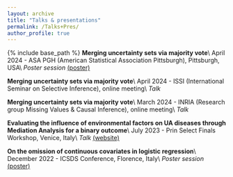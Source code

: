 ```yaml
---
layout: archive
title: "Talks & presentations"
permalink: /Talks+Pres/
author_profile: true
---
```


{% include base_path %}
**Merging uncertainty sets via majority vote**\\
April 2024 - ASA PGH (American Statistical Association Pittsburgh), Pittsburgh, USA\\
*Poster session* [(poster)](/files/poster_mj_vote.pdf)

**Merging uncertainty sets via majority vote**\\
April 2024 - ISSI (International Seminar on Selective Inference), online meeting\\
*Talk*

**Merging uncertainty sets via majority vote**\\
March 2024 - INRIA (Research group Missing Values & Causal Inference), online meeting\\
*Talk*

**Evaluating the influence of environmental factors on UA diseases through Mediation Analysis for a binary outcome**\\
July 2023 - Prin Select Finals Workshop, Venice, Italy\\
*Talk* [(website)](https://selectprin.github.io)

**On the omission of continuous covariates in logistic regression**\\
December 2022 - ICSDS Conference, Florence, Italy\\
*Poster session* [(poster)](/files/Poster.pdf)



 

